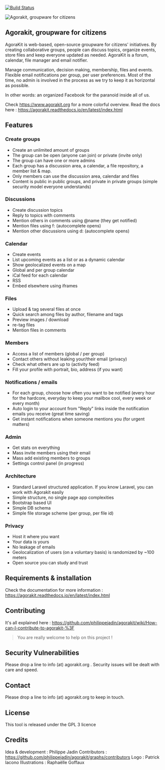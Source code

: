 [![Build Status](https://travis-ci.org/philippejadin/agorakit.svg?branch=master)](https://travis-ci.org/philippejadin/agorakit)

![Agorakit, groupware for citizens](https://github.com/agorakit/website/blob/master/images/agorakit-banner.png)

## Agorakit, groupware for citizens

AgoraKit is web-based, open-source groupware for citizens' initiatives. By creating collaborative groups, people can discuss topics, organize events, store files and keep everyone updated as needed. AgoraKit is a forum, calendar, file manager and email notifier.

Manage communication, decision making, membership, files and events. Flexible email notifications per group, per user preferences. Most of the time, no admin is involved in the process as we try to keep it as horizontal as possible.

In other words: an organized Facebook for the paranoid inside all of us.

Check https://www.agorakit.org for a more colorful overview.
Read the docs here : https://agorakit.readthedocs.io/en/latest/index.html

## Features

### Create groups
- Create an unlimited amount of groups
- The group can be open (anyone can join) or private (invite only)
- The group can have one or more admins
- Each group has a discussion area, a calendar, a file repository, a member list & map.
- Only members can use the discussion area, calendar and files
- Content is public in public groups, and private in private groups (simple security model everyone understands)

### Discussions
- Create discussion topics
- Reply to topics with comments
- Mention others in comments using @name (they get notified)
- Mention files using f: (autocomplete opens)
- Mention other discussions using d: (autocomplete opens)

### Calendar
- Create events
- List upcoming events as a list or as a dynamic calendar
- Show geolocalized events on a map
- Global and per group calendar
- iCal feed for each calendar
- RSS
- Embed elsewhere using iframes

### Files
- Upload & tag several files at once
- Quick search among files by author, filename and tags
- Preview images / download
- re-tag files
- Mention files in comments

### Members
- Access a list of members (global / per group)
- Contact others without leaking your/their email (privacy)
- Check what others are up to (activity feed)
- Fill your profile with portrait, bio, address (if you want)

### Notifications / emails
- For each group, choose how often you want to be notified (every hour for the hardcore, everyday to keep your mailbox cool, every week or every month)
- Auto login to your account from "Reply" links inside the notification emails you receive (great time saving)
- Get instant notifications when someone mentions you (for urgent matters)

### Admin
- Get stats on everything
- Mass invite members using their email
- Mass add existing members to groups
- Settings control panel (in progress)

### Architecture
- Standard Laravel structured application. If you know Laravel, you can work with Agorakit easily
- Simple structure, no single page app complexities
- Bootstrap based UI
- Simple DB schema
- Simple file storage scheme (per group, per file id)

### Privacy
- Host it where you want
- Your data is yours
- No leakage of emails
- Geolocalization of users (on a voluntary basis) is randomized by ~100 meters
- Open source you can study and trust



## Requirements & installation
Check the documentation for more information : https://agorakit.readthedocs.io/en/latest/index.html


## Contributing
It's all explained here :  https://github.com/philippejadin/agorakit/wiki/How-can-I-contribute-to-agorakit-%3F

> You are really welcome to help on this project !


## Security Vulnerabilities
Please drop a line to info (at) agorakit.org . Security issues will be dealt with care and speed.


## Contact
Please drop a line to info (at) agorakit.org to keep in touch.


## License
This tool is released under the GPL 3 licence


## Credits
Idea & development : Philippe Jadin
Contributors : https://github.com/philippejadin/agorakit/graphs/contributors
Logo : Patrick Iacono
Illustrations : Raphaëlle Goffaux
<!--stackedit_data:
eyJoaXN0b3J5IjpbLTE5NDcxNjg1MjZdfQ==
-->

